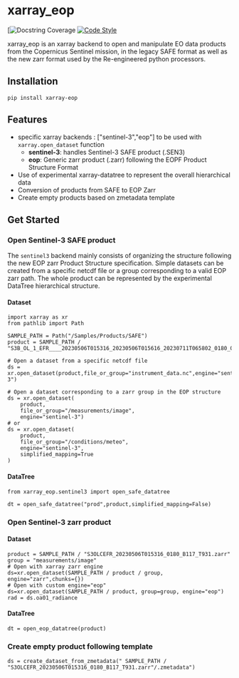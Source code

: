 # xarray_eop

[![Docstring Coverage](docstr-cov-link)
[![Code Style][black-badge]][black-link]




xarray_eop is an xarray backend to open and manipulate EO data products from the Copernicus Sentinel mission, in the legacy SAFE format as well as the new zarr format used by the Re-engineered python processors.

## Installation

```shell
pip install xarray-eop
```

## Features

- specific xarray backends : ["sentinel-3","eop"] to be used with  `xarray.open_dataset` function
  - **sentinel-3**: handles Sentinel-3 SAFE product (.SEN3)
  - **eop**: Generic zarr product (.zarr) following the EOPF Product Structure Format
- Use of experimental xarray-datatree to represent the overall hierarchical data
- Conversion of products from SAFE to EOP Zarr
- Create empty products based on zmetadata template

## Get Started

### Open Sentinel-3 SAFE product

The `sentinel3` backend mainly consists of organizing the structure following the new EOP zarr Product Structure specification.
Simple datasets can be created from a specific netcdf file or a group corresponding to a valid EOP zarr path.
The whole product can be represented by the experimental DataTree hierarchical structure.

#### Dataset

```shell
import xarray as xr
from pathlib import Path

SAMPLE_PATH = Path("/Samples/Products/SAFE")
product = SAMPLE_PATH / "S3B_OL_1_EFR____20230506T015316_20230506T015616_20230711T065802_0180_079_117______LR1_D_NR_003.SEN3"

# Open a dataset from a specific netcdf file
ds = xr.open_dataset(product,file_or_group="instrument_data.nc",engine="sentinel-3")

# Open a dataset corresponding to a zarr group in the EOP structure
ds = xr.open_dataset(
    product,
    file_or_group="/measurements/image",
    engine="sentinel-3")
# or
ds = xr.open_dataset(
    product,
    file_or_group="/conditions/meteo",
    engine="sentinel-3",
    simplified_mapping=True
)
```

#### DataTree

```shell
from xarray_eop.sentinel3 import open_safe_datatree

dt = open_safe_datatree("prod",product,simplified_mapping=False)
```


### Open Sentinel-3 zarr product

#### Dataset

```shell
product = SAMPLE_PATH / "S3OLCEFR_20230506T015316_0180_B117_T931.zarr"
group = "measurements/image"
# Open with xarray zarr engine
ds=xr.open_dataset(SAMPLE_PATH / product / group, engine="zarr",chunks={})
# Open with custom engine="eop"
ds=xr.open_dataset(SAMPLE_PATH / product, group=group, engine="eop")
rad = ds.oa01_radiance
```

#### DataTree

```shell
dt = open_eop_datatree(product)
```

### Create empty product following template

```shell
ds = create_dataset_from_zmetadata(" SAMPLE_PATH / "S3OLCEFR_20230506T015316_0180_B117_T931.zarr"/.zmetadata")
```

[black-badge]:https://img.shields.io/badge/code%20style-black-000000.svg
[black-link]: https://black.readthedocs.io/en/stable/
[docstr-cov-link]: https://github.com/vlevasseur073/xarray-eop/actions/runs/1/docstr_coverage.svg
